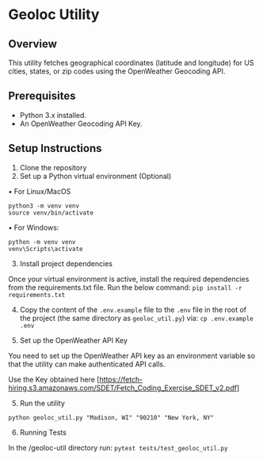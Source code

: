 # Geoloc Utility

## Overview
This utility fetches geographical coordinates (latitude and longitude) for US cities, states, or zip codes using the OpenWeather Geocoding API.

## Prerequisites
- Python 3.x installed.
- An OpenWeather Geocoding API Key.

## Setup Instructions

1. Clone the repository
2. Set up a Python virtual environment (Optional)

•	For Linux/MacOS
```shell
python3 -m venv venv
source venv/bin/activate
```

•	For Windows:
```shell
python -m venv venv
venv\Scripts\activate
```
3. Install project dependencies

Once your virtual environment is active, install the required dependencies from the requirements.txt file. Run the below command:
`pip install -r requirements.txt`

4. Copy the content of the `.env.example` file to the `.env` file in the root of the project (the same directory as `geoloc_util.py`) via:
`cp .env.example .env`

4. Set up the OpenWeather API Key

You need to set up the OpenWeather API key as an environment variable so that the utility can make authenticated API calls.

Use the Key obtained here [https://fetch-hiring.s3.amazonaws.com/SDET/Fetch_Coding_Exercise_SDET_v2.pdf]

5. Run the utility

`python geoloc_util.py "Madison, WI" "90210" "New York, NY"`

6. Running Tests

In the /geoloc-util directory run:
`pytest tests/test_geoloc_util.py`